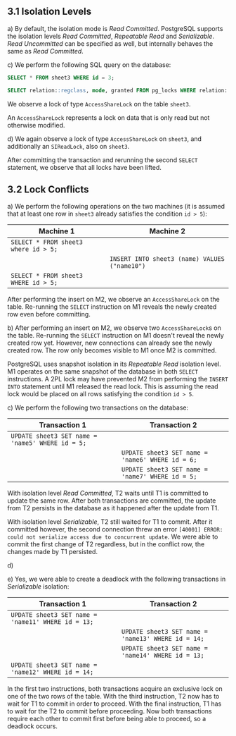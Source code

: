 ## 3.1 Isolation Levels

a) By default, the isolation mode is *Read Committed*.
PostgreSQL supports the isolation levels *Read Committed*,
*Repeatable Read* and *Serializable*. *Read Uncommitted* can
be specified as well, but internally behaves the same as
*Read Committed*.

c) We perform the following SQL query on the database:

```sql
SELECT * FROM sheet3 WHERE id = 3;

SELECT relation::regclass, mode, granted FROM pg_locks WHERE relation::regclass = 'sheet3'::regclass
```

We observe a lock of type `AccessShareLock`
on the table `sheet3`.

An `AccessShareLock` represents a lock on data that is only read
but not otherwise modified.

d) We again observe a lock of type `AccessShareLock`
on `sheet3`, and additionally an `SIReadLock`, also on `sheet3`.

After committing the transaction and rerunning the second
`SELECT` statement, we observe that all locks have been lifted.

## 3.2 Lock Conflicts

a) We perform the following operations on the two machines (it is assumed that
at least one row in `sheet3` already satisfies the condition `id > 5`):

| Machine 1 | Machine 2 |
|-----------|-----------|
| `SELECT * FROM sheet3 where id > 5;` | |
| | `INSERT INTO sheet3 (name) VALUES ("name10")` |
| `SELECT * FROM sheet3 WHERE id > 5;` | |

After performing the insert on M2, we observe
an `AccessShareLock` on the table. Re-running
the `SELECT` instruction on M1 reveals
the newly created row even before committing.

b) After performing an insert on M2,
we observe two `AccessShareLock`s on the table. Re-running
the `SELECT` instruction on M1 doesn't reveal
the newly created row yet. However, new connections can already
see the newly created row. The row only becomes visible
to M1 once M2 is committed.

PostgreSQL uses snapshot isolation in its *Repeatable Read* isolation level.
M1 operates on the same snapshot of the database in both `SELECT` instructions.
A 2PL lock may have prevented M2 from performing the `INSERT INTO` statement
until M1 released the read lock. This is assuming the read lock would be placed
on all rows satisfying the condition `id > 5`.

c) We perform the following two transactions on the database:

| Transaction 1 | Transaction 2 |
|---------------|---------------|
| `UPDATE sheet3 SET name = 'name5' WHERE id = 5;`|  |
| | `UPDATE sheet3 SET name = 'name6' WHERE id = 6;` |
| | `UPDATE sheet3 SET name = 'name7' WHERE id = 5;` |

With isolation level *Read Committed*, T2
waits until T1 is committed to update the same row.
After both transactions are committed, the update from T2
persists in the database as it happened after the update from T1.

With isolation level *Serializable*, T2 still waited
for T1 to commit. After it committed however, the second connection threw
an error `[40001] ERROR: could not serialize access due to concurrent update`.
We were able to commit the first change of T2 regardless,
but in the conflict row, the changes made by T1 persisted.

d)

e) Yes, we were able to create a deadlock with the following
transactions in *Serializable* isolation:

| Transaction 1 | Transaction 2 |
|---------------|---------------|
| `UPDATE sheet3 SET name = 'name11' WHERE id = 13;`|  |
| | `UPDATE sheet3 SET name = 'name13' WHERE id = 14;` |
| | `UPDATE sheet3 SET name = 'name14' WHERE id = 13;` |
| `UPDATE sheet3 SET name = 'name12' WHERE id = 14;` | |

In the first two instructions, both transactions acquire
an exclusive lock on one of the two rows of the table. With
the third instruction, T2 now has to wait
for T1 to commit in order to proceed. With
the final instruction, T1 has to wait for
the T2 to commit before proceeding. Now both
transactions require each other to commit first before being 
able to proceed, so a deadlock occurs.

